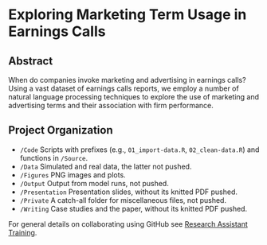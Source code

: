 Exploring Marketing Term Usage in Earnings Calls
================

## Abstract

When do companies invoke marketing and advertising in earnings calls?
Using a vast dataset of earnings calls reports, we employ a number of
natural language processing techniques to explore the use of marketing
and advertising terms and their association with firm performance.

## Project Organization

-   `/Code` Scripts with prefixes (e.g., `01_import-data.R`,
    `02_clean-data.R`) and functions in `/Source`.
-   `/Data` Simulated and real data, the latter not pushed.
-   `/Figures` PNG images and plots.
-   `/Output` Output from model runs, not pushed.
-   `/Presentation` Presentation slides, without its knitted PDF pushed.
-   `/Private` A catch-all folder for miscellaneous files, not pushed.
-   `/Writing` Case studies and the paper, without its knitted PDF
    pushed.

For general details on collaborating using GitHub see [Research
Assistant Training](https://github.com/marcdotson/ra-training).
